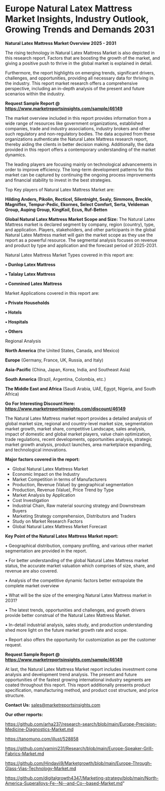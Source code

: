 # Europe Natural Latex Mattress Market Insights, Industry Outlook, Growing Trends and Demands 2031

<Strong> Natural Latex Mattress Market Overview 2025 - 2031</strong>

The rising technology in Natural Latex Mattress Market is also depicted in this research report. Factors that are boosting the growth of the market, and giving a positive push to thrive in the global market is explained in detail.

Furthermore, the report highlights on emerging trends, significant drivers, challenges, and opportunities, providing all necessary data for thriving in the industry. This report market research offers a comprehensive perspective, including an in-depth analysis of the present and future scenarios within the industry.

<strong>Request Sample Report @ <a href=https://www.marketreportsinsights.com/sample/46149>https://www.marketreportsinsights.com/sample/46149</a></strong>

The market overview included in this report provides information from a wide range of resources like government organizations, established companies, trade and industry associations, industry brokers and other such regulatory and non-regulatory bodies. The data acquired from these organizations authenticate the Natural Latex Mattress research report, thereby aiding the clients in better decision making. Additionally, the data provided in this report offers a contemporary understanding of the market dynamics.

The leading players are focusing mainly on technological advancements in order to improve efficiency. The long-term development patterns for this market can be captured by continuing the ongoing process improvements and financial stability to invest in the best strategies.

Top Key players of Natural Latex Mattress Market are:

<strong>Hilding Anders, Pikolin, Recticel, Silentnight, Sealy, Simmons, Breckle, Magniflex, Tempur-Pedic, Ekornes, Select Comfort, Serta, Veldeman Group, Auping Group, KingKoil, Ecus, Ruf-Betten</strong>

<strong><b>Global Natural Latex Mattress Market Scope and Size:</b></strong>
The Natural Latex Mattress market is declared segment by company, region (country), type, and application. Players, stakeholders, and other participants in the global Natural Latex Mattress market will gain the market scope as they use the report as a powerful resource. The segmental analysis focuses on revenue and product by type and application and the forecast period of 2025-2031.

Natural Latex Mattress Market Types covered in this report are:

<strong>•  Dunlop Latex Mattress

•  Talalay Latex Mattress

•  Comnined Latex Mattress</strong>

Market Applications covered in this report are:

<strong>•  Private Households

•  Hotels

•  Hospitals

•  Others</strong> 

Regional Analysis

<strong>North America</strong> (the United States, Canada, and Mexico)

<strong>Europe</strong> (Germany, France, UK, Russia, and Italy)

<strong>Asia-Pacific</strong> (China, Japan, Korea, India, and Southeast Asia)

<strong>South America</strong> (Brazil, Argentina, Colombia, etc.)

<strong>The Middle East and Africa</strong> (Saudi Arabia, UAE, Egypt, Nigeria, and South Africa)

<strong>Go For Interesting Discount Here: <a href=https://www.marketreportsinsights.com/discount/46149>https://www.marketreportsinsights.com/discount/46149</a></strong>

The Natural Latex Mattress market report provides a detailed analysis of global market size, regional and country-level market size, segmentation market growth, market share, competitive Landscape, sales analysis, impact of domestic and global market players, value chain optimization, trade regulations, recent developments, opportunities analysis, strategic market growth analysis, product launches, area marketplace expanding, and technological innovations.

<strong><b>Major factors covered in the report:</b></strong>
<ul>
  <li>Global Natural Latex Mattress Market </li>
  <li>Economic Impact on the Industry</li>
  <li>Market Competition in terms of Manufacturers</li>
  <li>Production, Revenue (Value) by geographical segmentation</li>
  <li>Production, Revenue (Value), Price Trend by Type</li>
  <li>Market Analysis by Application</li>
  <li>Cost Investigation</li>
  <li>Industrial Chain, Raw material sourcing strategy and Downstream Buyers</li>
  <li>Marketing Strategy comprehension, Distributors and Traders</li>
  <li>Study on Market Research Factors</li>
  <li>Global Natural Latex Mattress Market Forecast</li>
</ul>

<strong><b>Key Point of the Natural Latex Mattress Market report:</b></strong>

• Geographical distribution, company profiling, and various other market segmentation are provided in the report.

• For better understanding of the global Natural Latex Mattress market status, the accurate market valuation which comprises of size, share, and revenue are also covered.

• Analysis of the competitive dynamic factors better extrapolate the complete market overview

• What will be the size of the emerging Natural Latex Mattress market in 2031?

• The latest trends, opportunities and challenges, and growth drivers provide better construal of the Natural Latex Mattress Market.

• In-detail industrial analysis, sales study, and production understanding shed more light on the future market growth rate and scope.

• Report also offers the opportunity for customization as per the customer request.

<strong>Request Sample Report @ <a href=https://www.marketreportsinsights.com/sample/46149>https://www.marketreportsinsights.com/sample/46149</a></strong>

At last, the Natural Latex Mattress Market report includes investment come analysis and development trend analysis. The present and future opportunities of the fastest growing international industry segments are coated throughout this report. This report additionally presents product specification, manufacturing method, and product cost structure, and price structure.

<strong>Contact Us:</strong>
sales@marketreportsinsights.com

<strong>Our other reports:</strong>

<a href=https://github.com/arha237/research-search/blob/main/Europe-Precision-Medicine-Diagnostics-Market.md>https://github.com/arha237/research-search/blob/main/Europe-Precision-Medicine-Diagnostics-Market.md</a>

<a href=https://tanomuno.com/illust/528858>https://tanomuno.com/illust/528858</a>

<a href=https://github.com/yamini231/Research/blob/main/Europe-Speaker-Grill-Fabrics-Market.md>https://github.com/yamini231/Research/blob/main/Europe-Speaker-Grill-Fabrics-Market.md</a>

<a href=https://github.com/Hindavii9/Marketgrowth/blob/main/Europe-Through-Glass-Vias-Technology-Market.md>https://github.com/Hindavii9/Marketgrowth/blob/main/Europe-Through-Glass-Vias-Technology-Market.md</a>

<a href=https://github.com/digitalgrowth4347/Marketing-strategy/blob/main/North-America-Superalloys-Fe--Ni--and-Co--based-Market.md>https://github.com/digitalgrowth4347/Marketing-strategy/blob/main/North-America-Superalloys-Fe--Ni--and-Co--based-Market.md</a>"
